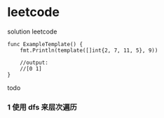 # leetcode
solution leetcode


````
func ExampleTemplate() {
	fmt.Println(template([]int{2, 7, 11, 5}, 9))

	//output:
	//[0 1]
}

````


todo 
### 1 使用 dfs 来层次遍历